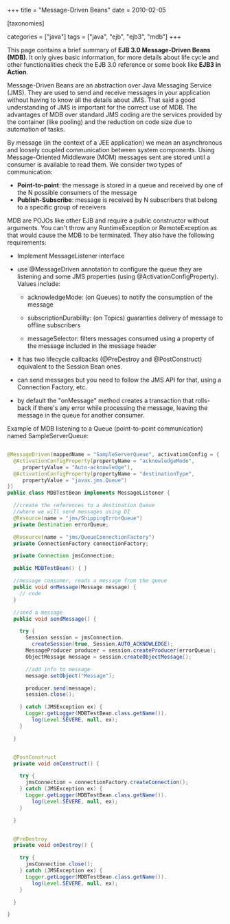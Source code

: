 +++
title = "Message-Driven Beans"
date = 2010-02-05

[taxonomies]

categories = ["java"]
tags = ["java", "ejb", "ejb3", "mdb"]
+++

This page contains a brief summary of **EJB 3.0 Message-Driven Beans (MDB)**. It only gives basic information, for more details about life cycle and other functionalities check the EJB 3.0 reference or some book like **EJB3 in Action**.

<!-- more -->

Message-Driven Beans are an abstraction over Java Messaging Service (JMS). They are used to send and receive messages in your application without having to know all the details about JMS. That said a good understanding of JMS is important for the correct use of MDB. The advantages of MDB over standard JMS coding are the services provided by the container (like pooling) and the reduction on code size due to automation of tasks.

By message (in the context of a JEE application) we mean an asynchronous and loosely coupled communication between system components. Using Message-Oriented Middleware (MOM) messages sent are stored until a consumer is available to read them. We consider two types of communication:

+ **Point-to-point**: the message is stored in a queue and received by one of the N possible consumers of the message
+ **Publish-Subscribe**: message is received by N subscribers that belong to a specific group of receivers

MDB are POJOs like other EJB and require a public constructor without arguments. You can't throw any RuntimeException or RemoteException as that would cause the MDB to be terminated. They also have the following requirements:

+ Implement MessageListener interface

+ use @MessageDriven annotation to configure the queue they are listening and some JMS properties (using @ActivationConfigProperty). Values include:

    + acknowledgeMode: (on Queues) to notify the consumption of the message

    + subscriptionDurability: (on Topics) guaranties delivery of message to offline subscribers

    + messageSelector: filters messages consumed using a property of the message included in the message header


+ it has two lifecycle callbacks (@PreDestroy and @PostConstruct) equivalent to the Session Bean ones.

+ can send messages but you need to follow the JMS API for that, using a Connection Factory, etc.

+ by default the "onMessage" method creates a transaction that rolls-back if there's any error while processing the message, leaving the message in the queue for another consumer.

Example of MDB listening to a Queue (point-to-point communication) named SampleServerQueue:

``` java

@MessageDriven(mappedName = "SampleServerQueue", activationConfig = {
  @ActivationConfigProperty(propertyName = "acknowledgeMode",
     propertyValue = "Auto-acknowledge"),
  @ActivationConfigProperty(propertyName = "destinationType",
     propertyValue = "javax.jms.Queue")
})
public class MDBTestBean implements MessageListener {

  //create the references to a destination Queue
  //where we will send messages using DI
  @Resource(name = "jms/ShippingErrorQueue")
  private Destination errorQueue;

  @Resource(name = "jms/QueueConnectionFactory")
  private ConnectionFactory connectionFactory;

  private Connection jmsConnection;

  public MDBTestBean() { }

  //message consumer, reads a message from the queue
  public void onMessage(Message message) {
    // code
  }

  //send a message
  public void sendMessage() {

    try {
      Session session = jmsConnection.
        createSession(true, Session.AUTO_ACKNOWLEDGE);
      MessageProducer producer = session.createProducer(errorQueue);
      ObjectMessage message = session.createObjectMessage();

      //add info to message
      message.setObject("Message");

      producer.send(message);
      session.close();

    } catch (JMSException ex) {
      Logger.getLogger(MDBTestBean.class.getName()).
        log(Level.SEVERE, null, ex);
    }

  }


  @PostConstruct
  private void onConstruct() {

    try {
      jmsConnection = connectionFactory.createConnection();
    } catch (JMSException ex) {
      Logger.getLogger(MDBTestBean.class.getName()).
        log(Level.SEVERE, null, ex);
    }

  }


  @PreDestroy
  private void onDestroy() {

    try {
      jmsConnection.close();
    } catch (JMSException ex) {
      Logger.getLogger(MDBTestBean.class.getName()).
        log(Level.SEVERE, null, ex);
    }

  }

}

```
